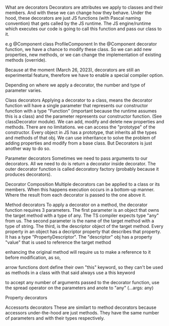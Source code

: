 What are decorators
Decorators are attributes we apply to classes and their members. And with these we can change how they behave.
Under the hood, these decorators are just JS functions (with Pascal naming convention) that gets called by the JS runtime. 
The JS engine/runtime which executes our code is going to call this function and pass our class to it.

e.g 
@Component
class ProfileComponent
In the @Component decorator function, we have a chance to modify these class.
So we can add new properties, new methods, or we can change the implementation of existing methods (override).

Because at the moment (March 26, 2023), decorators are still an experimental feature, therefore we have to enable
a special compiler option.

Depending on where we apply a decorator, the number and type of parameter varies.

Class decorators
Applying a decorator to a class, means the decorator function will have a single parameter that represents our constructor function with a type "Function" (important because the runtime assumes this is a class) and the parameter represents our constructor function.
(See classDecorator module).
We can add, modify and delete new properties and methods. There are no limitations.
we can access the "prototype" of the constructor. Every object in JS has a prototype, that inherits all the types and methods of that obj.
We can use inheritance to solve the problem of adding properties and modify from a base class. But Decorators is just another way to do so.

Parameter decorators
Sometimes we need to pass arguments to our decorators. All we need to do is return a decorator inside decorator.
The outer decorator function is called decoratory factory (probably because it produces decorators).

Decorator Composition
Multiple decorators can be applied to a class or its members.
When this happens execution occurs in a bottom-up manner. Where the result from each decorator is passed to the one above it.

Method decorators
To apply a decorator on a method, the decorator function requires 3 parameters.
The first parameter is an object that owns the target method with a type of any. The TS compiler expects type "any" from us.
The second parameter is the name of the target method with a type of string.
The third, is the descriptor object of the target method. Every property in an object has a decriptor property that describes that property. It has a type "PropertyDescriptor".
The "descriptor" obj has a property "value" that is used to reference the target method

enhancing the original method will require us to make a reference to it before modification, as so,

arrow functions dont define their own "this" keyword, so they can't be used as methods in a class
with that said always use a this keyword

to accept any number of arguments passed to the decorator function, use the spread operator on the parameters
and anote to "any" (...args: any)

Property decorators

Accessorts decorators
These are similart to method decorators because accessors under-the-hood are just methods.
They have the same number of parameters and with their types respectively.
